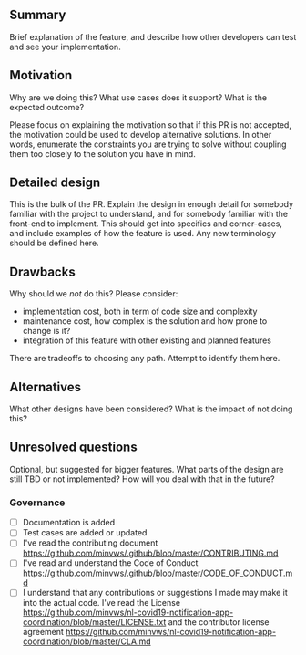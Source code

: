 ## Summary

Brief explanation of the feature, and describe how other developers can test and see your implementation.

## Motivation

Why are we doing this? What use cases does it support? What is the expected
outcome?

Please focus on explaining the motivation so that if this PR is not accepted,
the motivation could be used to develop alternative solutions. In other words,
enumerate the constraints you are trying to solve without coupling them too
closely to the solution you have in mind.

## Detailed design

This is the bulk of the PR. Explain the design in enough detail for somebody
familiar with the project to understand, and for somebody familiar with the
front-end to implement. This should get into specifics and corner-cases,
and include examples of how the feature is used. Any new terminology should be
defined here.

## Drawbacks

Why should we _not_ do this? Please consider:

- implementation cost, both in term of code size and complexity
- maintenance cost, how complex is the solution and how prone to change is it?
- integration of this feature with other existing and planned features

There are tradeoffs to choosing any path. Attempt to identify them here.

## Alternatives

What other designs have been considered? What is the impact of not doing this?

## Unresolved questions

Optional, but suggested for bigger features. What parts of the design are still
TBD or not implemented? How will you deal with that in the future?

### Governance

- [ ] Documentation is added
- [ ] Test cases are added or updated
- [ ] I've read the contributing document https://github.com/minvws/.github/blob/master/CONTRIBUTING.md
- [ ] I've read and understand the Code of Conduct https://github.com/minvws/.github/blob/master/CODE_OF_CONDUCT.md
- [ ] I understand that any contributions or suggestions I made may make it into the actual code. I've read the License
      https://github.com/minvws/nl-covid19-notification-app-coordination/blob/master/LICENSE.txt
      and the contributor license agreement https://github.com/minvws/nl-covid19-notification-app-coordination/blob/master/CLA.md
